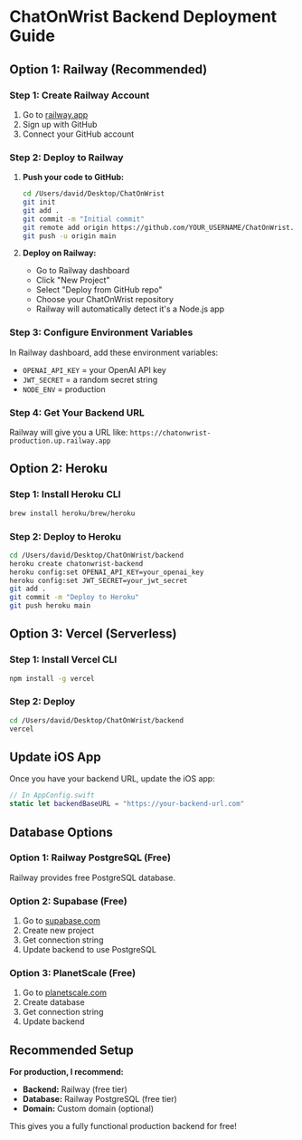 # ChatOnWrist Backend Deployment Guide

## Option 1: Railway (Recommended)

### Step 1: Create Railway Account
1. Go to [railway.app](https://railway.app)
2. Sign up with GitHub
3. Connect your GitHub account

### Step 2: Deploy to Railway
1. **Push your code to GitHub:**
   ```bash
   cd /Users/david/Desktop/ChatOnWrist
   git init
   git add .
   git commit -m "Initial commit"
   git remote add origin https://github.com/YOUR_USERNAME/ChatOnWrist.git
   git push -u origin main
   ```

2. **Deploy on Railway:**
   - Go to Railway dashboard
   - Click "New Project"
   - Select "Deploy from GitHub repo"
   - Choose your ChatOnWrist repository
   - Railway will automatically detect it's a Node.js app

### Step 3: Configure Environment Variables
In Railway dashboard, add these environment variables:
- `OPENAI_API_KEY` = your OpenAI API key
- `JWT_SECRET` = a random secret string
- `NODE_ENV` = production

### Step 4: Get Your Backend URL
Railway will give you a URL like: `https://chatonwrist-production.up.railway.app`

## Option 2: Heroku

### Step 1: Install Heroku CLI
```bash
brew install heroku/brew/heroku
```

### Step 2: Deploy to Heroku
```bash
cd /Users/david/Desktop/ChatOnWrist/backend
heroku create chatonwrist-backend
heroku config:set OPENAI_API_KEY=your_openai_key
heroku config:set JWT_SECRET=your_jwt_secret
git add .
git commit -m "Deploy to Heroku"
git push heroku main
```

## Option 3: Vercel (Serverless)

### Step 1: Install Vercel CLI
```bash
npm install -g vercel
```

### Step 2: Deploy
```bash
cd /Users/david/Desktop/ChatOnWrist/backend
vercel
```

## Update iOS App

Once you have your backend URL, update the iOS app:

```swift
// In AppConfig.swift
static let backendBaseURL = "https://your-backend-url.com"
```

## Database Options

### Option 1: Railway PostgreSQL (Free)
Railway provides free PostgreSQL database.

### Option 2: Supabase (Free)
1. Go to [supabase.com](https://supabase.com)
2. Create new project
3. Get connection string
4. Update backend to use PostgreSQL

### Option 3: PlanetScale (Free)
1. Go to [planetscale.com](https://planetscale.com)
2. Create database
3. Get connection string
4. Update backend

## Recommended Setup

**For production, I recommend:**
- **Backend:** Railway (free tier)
- **Database:** Railway PostgreSQL (free tier)
- **Domain:** Custom domain (optional)

This gives you a fully functional production backend for free!

